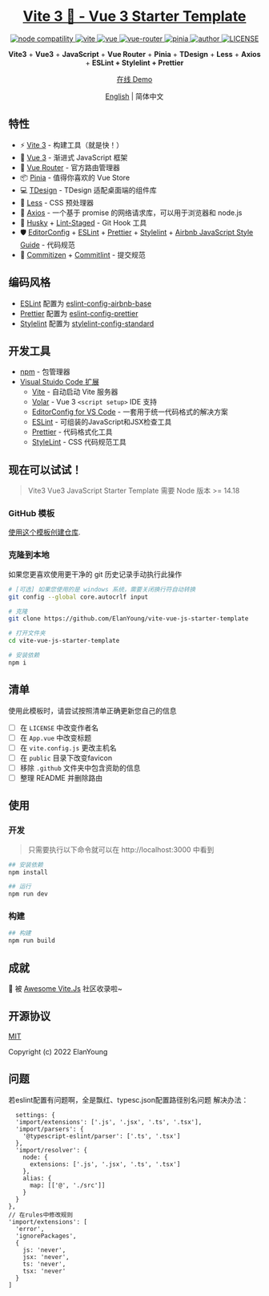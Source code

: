 <h1 align="center"><a href="https://github.com/ElanYoung/vite-vue-js-starter-template" target="_blank">Vite 3 🚀 - Vue 3  Starter Template</a></h1>

<p align="center">
  <a href="https://nodejs.org/en/about/releases/">
    <img src="https://img.shields.io/node/v/vite.svg" alt="node compatility" />
  </a>
  <a href="https://cn.vitejs.dev" rel="nofollow">
    <img src="https://img.shields.io/badge/vite-3.2.4-3963bc.svg" alt="vite" style="max-width:100%;" />
  </a>
  <a href="https://github.com/vuejs/core">
    <img src="https://img.shields.io/badge/vue-3.2.45-brightgreen.svg" alt="vue" />
  </a>
  <a href="https://github.com/vuejs/router">
    <img src="https://img.shields.io/badge/vue--router-4.1.6-brightgreen.svg" alt="vue-router" />
  </a>
  <a href="https://github.com/vuejs/pinia">
    <img src="https://img.shields.io/badge/pinia-3.0.23-brightgreen.svg" alt="pinia" />
  </a>
  <a href="https://doc.starimmortal.com">
    <img alt="author" src="https://img.shields.io/badge/author-ElanYoung-blue.svg" />
  </a>
  <a href="https://github.com/ElanYoung/vite-vue-js-starter-template/blob/master/LICENSE">
    <img alt="LICENSE" src="https://img.shields.io/github/license/ElanYoung/vite-vue-js-starter-template.svg" />
  </a>
</p>

<p align='center'>
  <b>Vite3</b> + <b>Vue3</b> + <b>JavaScript</b> + <b>Vue Router</b> + <b>Pinia</b> + <b>TDesign</b> + <b>Less</b> + <b>Axios</b> + <b>ESLint + Stylelint + Prettier</b>
</p>

<p align='center'>
  <a href="https://elanyoung.github.io/vite-vue-js-starter-template">在线 Demo</a>
</p>

<p align="center">
  <span><a href="./README.md">English</a> | 简体中文</span>
</p>

## 特性

+ ⚡️ [Vite 3](https://cn.vitejs.dev) - 构建工具（就是快！）
+ 🖖 [Vue 3](https://cn.vuejs.org) - 渐进式 JavaScript 框架
+ 🚦 [Vue Router](https://router.vuejs.org/zh) - 官方路由管理器
+ 📦 [Pinia](https://pinia.vuejs.org/zh) - 值得你喜欢的 Vue Store
+ 💻 [TDesign](https://tdesign.tencent.com/vue-next/getting-started) - TDesign 适配桌面端的组件库
+ 🎨 [Less](https://less.bootcss.com/) - CSS 预处理器
+ 🔗 [Axios](https://axios-http.com/zh/) - 一个基于 promise 的网络请求库，可以用于浏览器和 node.js
+ 🧰 [Husky](https://typicode.github.io/husky/#/) + [Lint-Staged](https://github.com/okonet/lint-staged) - Git Hook 工具
+ 🛡️ [EditorConfig](http://editorconfig.org) + [ESLint](http://eslint.cn) + [Prettier](https://prettier.cn) + [Stylelint](https://stylelint.cn) + [Airbnb JavaScript Style Guide](https://github.com/airbnb/javascript#translation) - 代码规范
+ 🔨 [Commitizen](https://cz-git.qbb.sh/zh) + [Commitlint](https://commitlint.js.org) - 提交规范


## 编码风格

+ [ESLint](https://eslint.org/) 配置为 [eslint-config-airbnb-base](https://github.com/airbnb/javascript/tree/master/packages/eslint-config-airbnb-base)
+ [Prettier](https://prettier.io) 配置为  [eslint-config-prettier](https://github.com/prettier/eslint-config-prettier)
+ [Stylelint](https://stylelint.io) 配置为  [stylelint-config-standard](https://github.com/stylelint/stylelint-config-standard)

## 开发工具

+ [npm](https://www.npmjs.com) - 包管理器
+ [Visual Stuido Code 扩展](./.vscode/extensions.json)
  + [Vite](https://marketplace.visualstudio.com/items?itemName=antfu.vite) - 自动启动 Vite 服务器
  + [Volar](https://marketplace.visualstudio.com/items?itemName=Vue.volar) - Vue 3 `<script setup>` IDE 支持
  + [EditorConfig for VS Code](https://marketplace.visualstudio.com/items?itemName=EditorConfig.EditorConfig) - 一套用于统一代码格式的解决方案
  + [ESLint](https://marketplace.visualstudio.com/items?itemName=dbaeumer.vscode-eslint) - 可组装的JavaScript和JSX检查工具
  + [Prettier](https://marketplace.visualstudio.com/items?itemName=esbenp.prettier-vscode) - 代码格式化工具
  + [StyleLint](https://marketplace.visualstudio.com/items?itemName=stylelint.vscode-stylelint) - CSS 代码规范工具

## 现在可以试试！

> Vite3 Vue3 JavaScript Starter Template 需要 Node 版本 >= 14.18

### GitHub 模板

[使用这个模板创建仓库](https://github.com/ElanYoung/vite-vue-js-starter-template/generate).

### 克隆到本地

如果您更喜欢使用更干净的 git 历史记录手动执行此操作

```bash
# [可选] 如果您使用的是 windows 系统，需要关闭换行符自动转换
git config --global core.autocrlf input

# 克隆
git clone https://github.com/ElanYoung/vite-vue-js-starter-template

# 打开文件夹
cd vite-vue-js-starter-template

# 安装依赖
npm i
```

## 清单

使用此模板时，请尝试按照清单正确更新您自己的信息

- [ ] 在 `LICENSE` 中改变作者名
- [ ] 在 `App.vue` 中改变标题
- [ ] 在 `vite.config.js` 更改主机名
- [ ] 在 `public` 目录下改变favicon
- [ ] 移除 `.github` 文件夹中包含资助的信息
- [ ] 整理 README 并删除路由

## 使用

### 开发

> 只需要执行以下命令就可以在 http://localhost:3000 中看到

```bash
## 安装依赖
npm install

## 运行
npm run dev
```

### 构建

```bash
## 构建
npm run build
```

## 成就

🎉 被 [Awesome Vite.Js](https://github.com/vitejs/awesome-vite#vue-3) 社区收录啦~

## 开源协议

[MIT](http://opensource.org/licenses/MIT)

Copyright (c) 2022 ElanYoung

## 问题
  若eslint配置有问题啊，全是飘红、typesc.json配置路径别名问题
  解决办法：
  ```
    settings: {
    'import/extensions': ['.js', '.jsx', '.ts', '.tsx'],
    'import/parsers': {
      '@typescript-eslint/parser': ['.ts', '.tsx']
    },
    'import/resolver': {
      node: {
        extensions: ['.js', '.jsx', '.ts', '.tsx']
      },
      alias: {
        map: [['@', './src']]
      }
    }
  },
  // 在rules中修改规则
  'import/extensions': [
    'error',
    'ignorePackages',
    {
      js: 'never',
      jsx: 'never',
      ts: 'never',
      tsx: 'never'
    }
  ]
  ```

